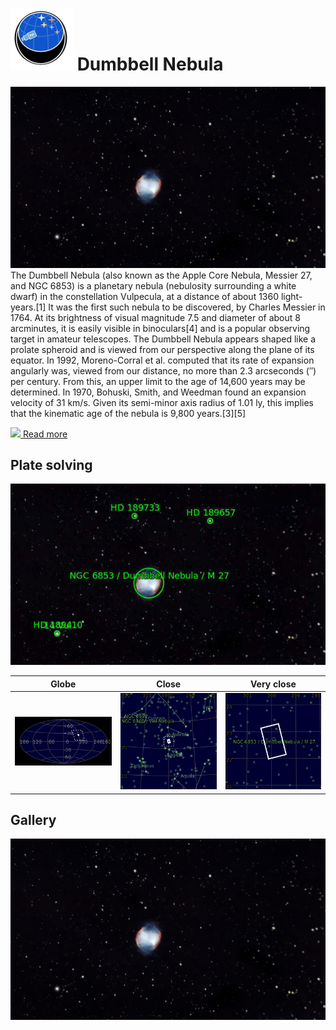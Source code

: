 # ![](../Imaging//Common/pyl-tiny.png) Dumbbell Nebula
![IMG](../Imaging//HD/Dumbbell_Nebula.jpg)
The Dumbbell Nebula (also known as the Apple Core Nebula, Messier 27, and NGC 6853) is a planetary nebula (nebulosity surrounding a white dwarf) in the constellation Vulpecula, at a distance of about 1360 light-years.[1] It was the first such nebula to be discovered, by Charles Messier in 1764. At its brightness of visual magnitude 7.5 and diameter of about 8 arcminutes, it is easily visible in binoculars[4] and is a popular observing target in amateur telescopes. The Dumbbell Nebula appears shaped like a prolate spheroid and is viewed from our perspective along the plane of its equator. In 1992, Moreno-Corral et al. computed that its rate of expansion angularly was, viewed from our distance, no more than 2.3 arcseconds (″) per century. From this, an upper limit to the age of 14,600 years may be determined. In 1970, Bohuski, Smith, and Weedman found an expansion velocity of 31 km/s. Given its semi-minor axis radius of 1.01 ly, this implies that the kinematic age of the nebula is 9,800 years.[3][5]

[![](/home/lcv/Dropbox/AstroPhotography//Imaging//Common/Wikipedia.png) Read more](https://en.wikipedia.org/wiki/Dumbbell_Nebula)
## Plate solving 


![IMG](../Imaging//PLATESOLV/Dumbbell_Nebula_Annotated.jpg)


| Globe | Close | Very close |
| ----- | ----- | ----- |
|![IMG](../Imaging//PLATESOLV/Dumbbell_Nebula_Globe.jpg) |![IMG](../Imaging//PLATESOLV/Dumbbell_Nebula_Close.jpg) |![IMG](../Imaging//PLATESOLV/Dumbbell_Nebula_Closer.jpg) |

## Gallery
![IMG](../Imaging//HD/Dumbbell_Nebula+01+co.jpg) 

